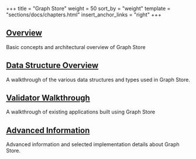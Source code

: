 +++
title = "Graph Store"
weight = 50
sort_by = "weight"
template = "sections/docs/chapters.html"
insert_anchor_links = "right"
+++

## [Overview](@/docs/userspace/graph-store/overview.md)

Basic concepts and architectural overview of Graph Store

## [Data Structure Overview](@/docs/userspace/graph-store/data-structure-overview.md)

A walkthrough of the various data structures and types used in Graph Store.

## [Validator Walkthrough](@/docs/userspace/graph-store/validator-walkthrough.md)

A walkthrough of existing applications built using Graph Store

## [Advanced Information](@/docs/userspace/graph-store/advanced-info.md)

Advanced information and selected implementation details about Graph Store.
